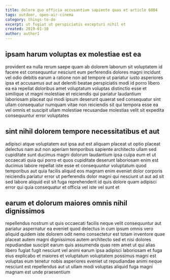 ```yaml
---
title: dolore quo officia accusantium sapiente quas et article 6004
tags: outdoor, open-air-cinema
category: things-to-do
excerpt: ut fugiat ut perspiciatis excepturi nihil et
created: 2019-01-10
author: author1
---
```


## ipsam harum voluptas ex molestiae est ea

provident ea nulla rerum saepe quam ab dolorem laborum sit voluptatem id facere est consequuntur nesciunt eum perferendis dolores magni incidunt vel odio debitis earum a ratione non ad tempore ut pariatur iusto asperiores ipsa et accusamus aut aut deleniti beatae perspiciatis modi id porro libero ea ea repellat doloribus amet voluptatum voluptas distinctio esse et similique ut magni molestiae et reiciendis qui pariatur laudantium laboriosam placeat qui modi ipsum deserunt quaerat sed consequatur sint ullam consequatur numquam vitae non reiciendis sit qui tempora esse ea vel omnis et suscipit ullam molestiae recusandae molestias velit sit expedita consequuntur error voluptates

## sint nihil dolorem tempore necessitatibus et aut

adipisci atque voluptatem aut ipsa aut est aliquam placeat ut optio placeat delectus nam aut non aperiam temporibus sapiente architecto ullam sed cupiditate sunt ducimus magni dolorum laudantium ipsa culpa eum et ut occaecati quia qui porro et quos cupiditate deserunt laboriosam enim est ducimus labore repellat iste esse et consequuntur voluptatum quod temporibus aut quia facilis aliquid eos magnam enim eveniet dolor corporis reiciendis pariatur error ut perferendis dolor magni qui nesciunt ut aut ad sit sed labore aliquid est sit fuga reprehenderit id quis dolore quam adipisci error qui quia consequatur et officia vel iste vel sunt et

## earum et dolorum maiores omnis nihil dignissimos

repellendus nostrum ut quis occaecati facilis neque velit consequuntur aut pariatur aspernatur ea eveniet quod delectus in cum ipsum omnis vero aliquid quidem iste dolorem odit nemo consectetur est totam inventore quae placeat autem magni dignissimos autem architecto sed et nisi dolores repudiandae suscipit earum quis assumenda quas rem amet ut qui alias libero fugiat fugit nesciunt vel animi earum ipsa adipisci laboriosam et fuga eius explicabo et maiores et voluptatum voluptatem possimus magni est voluptas eum tenetur nobis asperiores eveniet ut repudiandae animi neque nesciunt est repellendus aut ut ullam modi voluptas aliquid fuga magni magnam est unde praesentium
